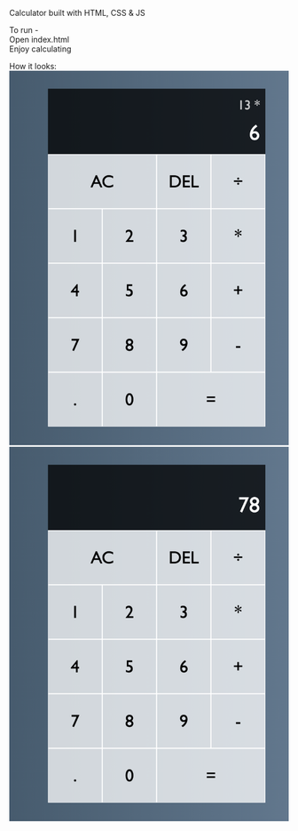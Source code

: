 Calculator built with HTML, CSS & JS

To run -   
Open index.html  
Enjoy calculating

How it looks:
<img src='./assets/Calculator.png'>
<img src='./assets/Calculated.png'>